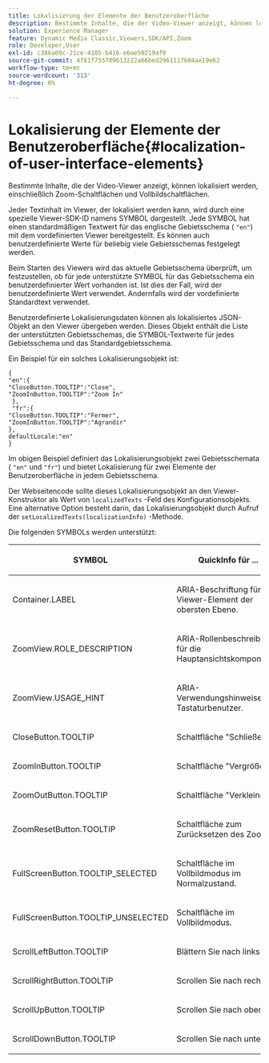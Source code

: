 ```yaml
---
title: Lokalisierung der Elemente der Benutzeroberfläche
description: Bestimmte Inhalte, die der Video-Viewer anzeigt, können lokalisiert werden, einschließlich Zoom-Schaltflächen und Vollbildschaltflächen.
solution: Experience Manager
feature: Dynamic Media Classic,Viewers,SDK/API,Zoom
role: Developer,User
exl-id: c386a09c-21ce-4105-b416-e6ae50219af0
source-git-commit: 4f81f755789613222a66bed2961117604ae19e62
workflow-type: tm+mt
source-wordcount: '313'
ht-degree: 0%

---
```


# Lokalisierung der Elemente der Benutzeroberfläche{#localization-of-user-interface-elements}

Bestimmte Inhalte, die der Video-Viewer anzeigt, können lokalisiert werden, einschließlich Zoom-Schaltflächen und Vollbildschaltflächen.

Jeder Textinhalt im Viewer, der lokalisiert werden kann, wird durch eine spezielle Viewer-SDK-ID namens SYMBOL dargestellt. Jede SYMBOL hat einen standardmäßigen Textwert für das englische Gebietsschema ( `"en"`) mit dem vordefinierten Viewer bereitgestellt. Es können auch benutzerdefinierte Werte für beliebig viele Gebietsschemas festgelegt werden.

Beim Starten des Viewers wird das aktuelle Gebietsschema überprüft, um festzustellen, ob für jede unterstützte SYMBOL für das Gebietsschema ein benutzerdefinierter Wert vorhanden ist. Ist dies der Fall, wird der benutzerdefinierte Wert verwendet. Andernfalls wird der vordefinierte Standardtext verwendet.

Benutzerdefinierte Lokalisierungsdaten können als lokalisiertes JSON-Objekt an den Viewer übergeben werden. Dieses Objekt enthält die Liste der unterstützten Gebietsschemas, die SYMBOL-Textwerte für jedes Gebietsschema und das Standardgebietsschema.

Ein Beispiel für ein solches Lokalisierungsobjekt ist:

```
{ 
"en":{ 
"CloseButton.TOOLTIP":"Close", 
"ZoomInButton.TOOLTIP":"Zoom In" 
 }, 
 "fr":{ 
"CloseButton.TOOLTIP":"Fermer", 
"ZoomInButton.TOOLTIP":"Agrandir" 
}, 
defaultLocale:"en" 
}
```

Im obigen Beispiel definiert das Lokalisierungsobjekt zwei Gebietsschemata ( `"en"` und `"fr"`) und bietet Lokalisierung für zwei Elemente der Benutzeroberfläche in jedem Gebietsschema.

Der Webseitencode sollte dieses Lokalisierungsobjekt an den Viewer-Konstruktor als Wert von `localizedTexts` -Feld des Konfigurationsobjekts. Eine alternative Option besteht darin, das Lokalisierungsobjekt durch Aufruf der `setLocalizedTexts(localizationInfo)` -Methode.

Die folgenden SYMBOLs werden unterstützt:

<table id="table_58C40353B7244335872350C98DF2CFB3"> 
 <thead> 
  <tr> 
   <th colname="col1" class="entry"> <p>SYMBOL </p> </th> 
   <th colname="col2" class="entry"> <p>QuickInfo für ... </p> </th> 
  </tr> 
 </thead>
 <tbody> 
  <tr> 
   <td colname="col1"> <p> <span class="codeph"> Container.LABEL </span> </p> </td> 
   <td colname="col2"> <p>ARIA-Beschriftung für Viewer-Element der obersten Ebene. </p> </td> 
  </tr> 
  <tr> 
   <td colname="col1"> <p> <span class="codeph"> ZoomView.ROLE_DESCRIPTION </span> </p> </td> 
   <td colname="col2"> <p>ARIA-Rollenbeschreibung für die Hauptansichtskomponente. </p> </td> 
  </tr> 
  <tr> 
   <td colname="col1"> <p> <span class="codeph"> ZoomView.USAGE_HINT </span> </p> </td> 
   <td colname="col2"> <p>ARIA-Verwendungshinweise für Tastaturbenutzer. </p> </td> 
  </tr> 
  <tr> 
   <td colname="col1"> <p> <span class="codeph"> CloseButton.TOOLTIP </span> </p> </td> 
   <td colname="col2"> <p>Schaltfläche "Schließen". </p> </td> 
  </tr> 
  <tr> 
   <td colname="col1"> <p> <span class="codeph"> ZoomInButton.TOOLTIP </span> </p> </td> 
   <td colname="col2"> <p>Schaltfläche "Vergrößern" </p> </td> 
  </tr> 
  <tr> 
   <td colname="col1"> <p> <span class="codeph"> ZoomOutButton.TOOLTIP </span> </p> </td> 
   <td colname="col2"> <p>Schaltfläche "Verkleinern" </p> </td> 
  </tr> 
  <tr> 
   <td colname="col1"> <p> <span class="codeph"> ZoomResetButton.TOOLTIP </span> </p> </td> 
   <td colname="col2"> <p>Schaltfläche zum Zurücksetzen des Zooms </p> </td> 
  </tr> 
  <tr> 
   <td colname="col1"> <p> <span class="codeph"> FullScreenButton.TOOLTIP_SELECTED </span> </p> </td> 
   <td colname="col2"> <p>Schaltfläche im Vollbildmodus im Normalzustand. </p> </td> 
  </tr> 
  <tr> 
   <td colname="col1"> <p> <span class="codeph"> FullScreenButton.TOOLTIP_UNSELECTED </span> </p> </td> 
   <td colname="col2"> <p>Schaltfläche im Vollbildmodus. </p> </td> 
  </tr> 
  <tr> 
   <td colname="col1"> <p> <span class="codeph"> ScrollLeftButton.TOOLTIP </span> </p> </td> 
   <td colname="col2"> <p>Blättern Sie nach links. </p> </td> 
  </tr> 
  <tr> 
   <td colname="col1"> <p> <span class="codeph"> ScrollRightButton.TOOLTIP </span> </p> </td> 
   <td colname="col2"> <p>Scrollen Sie nach rechts. </p> </td> 
  </tr> 
  <tr> 
   <td colname="col1"> <p> <span class="codeph"> ScrollUpButton.TOOLTIP </span> </p> </td> 
   <td colname="col2"> <p>Scrollen Sie nach oben. </p> </td> 
  </tr> 
  <tr> 
   <td colname="col1"> <p> <span class="codeph"> ScrollDownButton.TOOLTIP </span> </p> </td> 
   <td colname="col2"> <p>Scrollen Sie nach unten. </p> </td> 
  </tr> 
 </tbody> 
</table>
